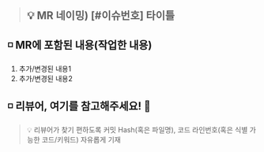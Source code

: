 > ## 💡 MR 네이밍) [#이슈번호] 타이틀

## ◽ MR에 포함된 내용(작업한 내용)
1. 추가/변경된 내용1
2. 추가/변경된 내용2


## ◽ 리뷰어, 여기를 참고해주세요! 🙏 
> 💡 리뷰어가 찾기 편하도록 커밋 Hash(혹은 파일명), 코드 라인번호(혹은 식별 가능한 코드/키워드) 자유롭게 기재   


